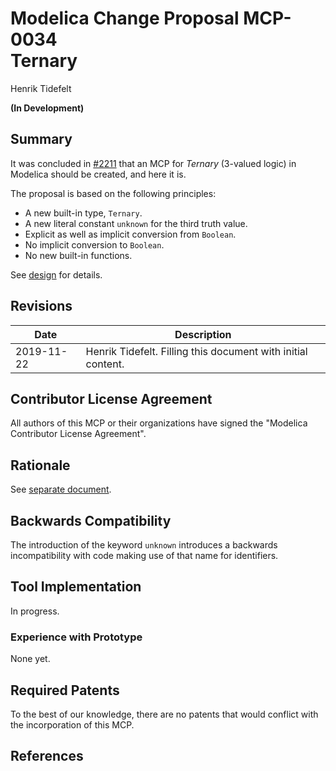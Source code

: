 # Modelica Change Proposal MCP-0034<br/>Ternary
Henrik Tidefelt

**(In Development)**

## Summary
It was concluded in [#2211](https://github.com/modelica/ModelicaSpecification/issues/2211) that an MCP for _Ternary_ (3-valued logic) in Modelica should be created, and here it is.

The proposal is based on the following principles:
- A new built-in type, `Ternary`.
- A new literal constant `unknown` for the third truth value.
- Explicit as well as implicit conversion from `Boolean`.
- No implicit conversion to `Boolean`.
- No new built-in functions.

See [design](ternary.md) for details.

## Revisions
| Date | Description |
| --- | --- |
| 2019-11-22 | Henrik Tidefelt. Filling this document with initial content. |

## Contributor License Agreement
All authors of this MCP or their organizations have signed the "Modelica Contributor License Agreement".

## Rationale
See [separate document](rationale.md).

## Backwards Compatibility
The introduction of the keyword `unknown` introduces a backwards incompatibility with code making use of that name for identifiers.

## Tool Implementation
In progress.

### Experience with Prototype
None yet.

## Required Patents
To the best of our knowledge, there are no patents that would conflict with the incorporation of this MCP.

## References
